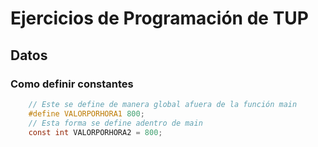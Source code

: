 # Ejercicios de Programación de TUP

## Datos

### Como definir constantes

```C
    // Este se define de manera global afuera de la función main
    #define VALORPORHORA1 800;
    // Esta forma se define adentro de main
    const int VALORPORHORA2 = 800;
```
